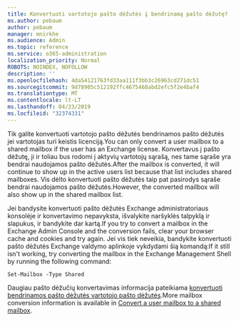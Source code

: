 ```yaml
---
title: Konvertuoti vartotojo pašto dėžutės į bendrinamą pašto dėžutę?
ms.author: pebaum
author: pebaum
manager: mnirkhe
ms.audience: Admin
ms.topic: reference
ms.service: o365-administration
localization_priority: Normal
ROBOTS: NOINDEX, NOFOLLOW
description: ''
ms.openlocfilehash: 4da54121763fd33aa111f3bb3c26963cd271dc51
ms.sourcegitcommit: 9d78905c512192ffc4675468abd2efc5f2e4baf4
ms.translationtype: MT
ms.contentlocale: lt-LT
ms.lasthandoff: 04/23/2019
ms.locfileid: "32374331"
---
```

<span data-ttu-id="398fa-102">Tik galite konvertuoti vartotojo pašto dėžutės bendrinamos pašto dėžutės jei vartotojas turi keistis licenciją.</span><span class="sxs-lookup"><span data-stu-id="398fa-102">You can only convert a user mailbox to a shared mailbox if the user has an Exchange license.</span></span> <span data-ttu-id="398fa-103">Konvertavus į pašto dėžutę, ji ir toliau bus rodomi į aktyvių vartotojų sąrašą, nes tame sąraše yra bendrai naudojamos pašto dėžutės.</span><span class="sxs-lookup"><span data-stu-id="398fa-103">After the mailbox is converted, it will continue to show up in the active users list because that list includes shared mailboxes.</span></span> <span data-ttu-id="398fa-104">Vis dėlto konvertuoti pašto dėžutės taip pat pasirodys sąraše bendrai naudojamos pašto dėžutės.</span><span class="sxs-lookup"><span data-stu-id="398fa-104">However, the converted mailbox will also show up in the shared mailbox list.</span></span> 
  
<span data-ttu-id="398fa-105">Jei bandysite konvertuoti pašto dėžutės Exchange administratoriaus konsolėje ir konvertavimo nepavyksta, išvalykite naršyklės talpyklą ir slapukus, ir bandykite dar kartą.</span><span class="sxs-lookup"><span data-stu-id="398fa-105">If you try to convert a mailbox in the Exchange Admin Console and the conversion fails, clear your browser cache and cookies and try again.</span></span> <span data-ttu-id="398fa-106">Jei vis tiek neveikia, bandykite konvertuoti pašto dėžutės Exchange valdymo aplinkoje vykdydami šią komandą:</span><span class="sxs-lookup"><span data-stu-id="398fa-106">If it still isn't working, try converting the mailbox in the Exchange Management Shell by running the following command:</span></span>
  
```
Set-Mailbox -Type Shared
```

<span data-ttu-id="398fa-107">Daugiau pašto dėžučių konvertavimas informacija pateikiama [konvertuoti bendrinamos pašto dėžutės vartotojo pašto dėžutės](https://support.office.com/client/2e122487-e1f5-4f26-ba41-5689249d93ba).</span><span class="sxs-lookup"><span data-stu-id="398fa-107">More mailbox conversion information is available in [Convert a user mailbox to a shared mailbox](https://support.office.com/client/2e122487-e1f5-4f26-ba41-5689249d93ba).</span></span>
  
